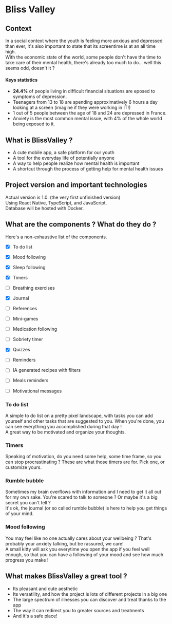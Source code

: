 # Bliss Valley 

## Context 

In a social context where the youth is feeling more anxious and depressed than ever, it's also important to state that its screentime is at an all time high. <br>
 With the economic state of the world, some people don't have the time to take care of their mental health, there's already too much to do... well this seems odd, doesn't it ? 

#### Keys statistics 
- <b>24.4%</b> of people living in difficult financial situations are eposed to symptoms of depression. 
- Teenagers from 13 to 18 are spending approximatively 6 hours a day looking at a screen (imagine if they were working in IT!)
- 1 out of 5 people between the age of 18 and 24 are depressed in France. 
- Anxiety is the most common mental issue, with 4% of the whole world being exposed to it. 

## What is BlissValley ?

- A cute mobile app, a safe platform for our youth
- A tool for the everyday life of potentially anyone 
- A way to help people realize how mental health is important
- A shortcut through the process of getting help for mental health issues

## Project version and important technologies 

Actual version is 1.0. (the very first unfinished version) <br>
Using React Native, TypeScript, and JavaScript. <br>
Database will be hosted with Docker. <br>

## What are the components ? What do they do ? 

Here's a non-exhaustive list of the components. 
- [x] To do list
- [x] Mood following 
- [x] Sleep following 
- [x] Timers 
- [ ] Breathing exercises
- [x] Journal 
- [ ] References 
- [ ] Mini-games
- [ ] Medication following 
- [ ] Sobriety timer
- [x] Quizzes
- [ ] Reminders
- [ ] IA generated recipes with filters
- [ ] Meals reminders
- [ ] Motivational messages
      

### To do list 

A simple to do list on a pretty pixel landscape, with tasks you can add yourself and other tasks that are suggested to you. When you're done, you can see everything you accomplished during that day ! <br>
A great way to be motivated and organize your thoughts. 

### Timers 
Speaking of motivation, do you need some help, some time frame, so you can stop procrastinating ? These are what those timers are for. Pick one, or customize yours. 

### Rumble bubble
Sometimes my brain overflows with information and I need to get it all out for my own sake. You're scared to talk to someone ? Or maybe  it's a big secret you can't tell ? <br>
It's ok, the journal (or so called rumble bubble) is here to help you get things of your mind. 

### Mood following 
You may feel like no one actually cares about your wellbeing ? That's probably your anxiety talking, but be rassured, we care! <br>
A small kitty will ask you everytime you open the app if you feel well enough, so that you can have a following of your mood and see how much progress you make !

## What makes BlissValley a great tool ? 

- Its pleasant and cute aesthetic
- Its versatility, and how the project is lots of different projects in a big one
- The large spectrum of illnesses you can discover and treat thanks to the app
- The way it can redirect you to greater sources and treatments
- And it's a safe place!






